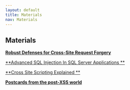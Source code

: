 ```yaml
---
layout: default
title: Materials
nav: Materials
---
```


## Materials

[**Robust Defenses for Cross-Site Request Forgery**](http://seclab.stanford.edu/websec/csrf/csrf.pdf)

[**Advanced SQL Injection In SQL Server Applications **](https://www.cgisecurity.com/lib/advanced_sql_injection.pdf)

[**Cross Site Scripting Explained **](http://www.cs.cornell.edu/~shmat/courses/library/css.pdf)

[**Postcards from the post-XSS world**](https://lcamtuf.coredump.cx/postxss/)
